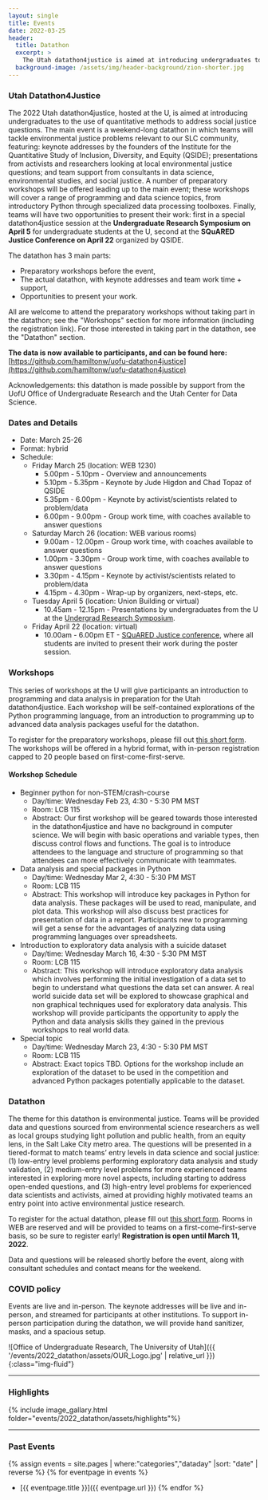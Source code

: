 ```yaml
---
layout: single
title: Events
date: 2022-03-25
header:
  title: Datathon
  excerpt: >
    The Utah datathon4justice is aimed at introducing undergraduates to the use of quantitative methods to address social issues.
  background-image: /assets/img/header-background/zion-shorter.jpg
---
```


### Utah Datathon4Justice
The 2022 Utah datathon4justice, hosted at the U, is aimed at introducing undergraduates to the use of quantitative methods to address social justice questions. The main event is a weekend-long datathon in which teams will tackle environmental justice problems relevant to our SLC community, featuring: keynote addresses by the founders of the Institute for the Quantitative Study of Inclusion, Diversity, and Equity (QSIDE); presentations from activists and researchers looking at local environmental justice questions; and team support from consultants in data science, environmental studies, and social justice. A number of preparatory workshops will be offered leading up to the main event; these workshops will cover a range of programming and data science topics, from introductory Python through specialized data processing toolboxes. Finally, teams will have two opportunities to present their work: first in a special datathon4justice session at the **Undergraduate Research Symposium on April 5** for undergraduate students at the U, second at the **SQuARED Justice Conference on April 22** organized by QSIDE.

The datathon has 3 main parts:
* Preparatory workshops before the event,
* The actual datathon, with keynote addresses and team work time + support,
* Opportunities to present your work.

All are welcome to attend the preparatory workshops without taking part in the datathon; see the "Workshops" section for more information (including the registration link). For those interested in taking part in the datathon, see the "Datathon" section.

**The data is now available to participants, and can be found here:** [https://github.com/hamiltonw/uofu-datathon4justice](https://github.com/hamiltonw/uofu-datathon4justice)

Acknowledgements: this datathon is made possible by support from the UofU Office of Undergraduate Research and the Utah Center for Data Science.

### Dates and Details
* Date: March 25-26
* Format: hybrid
* Schedule:
  * Friday March 25 (location: WEB 1230)
    * 5.00pm - 5.10pm - Overview and announcements
    * 5.10pm - 5.35pm - Keynote by Jude Higdon and Chad Topaz of QSIDE
    * 5.35pm - 6.00pm - Keynote by activist/scientists related to problem/data
    * 6.00pm - 9.00pm - Group work time, with coaches available to answer questions
  * Saturday March 26 (location: WEB various rooms)
    * 9.00am - 12.00pm - Group work time, with coaches available to answer questions
    * 1.00pm - 3.30pm - Group work time, with coaches available to answer questions
    * 3.30pm - 4.15pm - Keynote by activist/scientists related to problem/data
    * 4.15pm - 4.30pm - Wrap-up by organizers, next-steps, etc. 
  * Tuesday April 5 (location: Union Building or virtual)
    * 10.45am - 12.15pm - Presentations by undergraduates from the U at the [Undergrad Research Symposium](https://our.utah.edu/events/undergraduate-research-symposium/).
  * Friday April 22 (location: virtual)
    * 10.00am - 6.00pm ET - [SQuARED Justice conference](https://qsideinstitute.org/events/square-conference/), where all students are invited to present their work during the poster session.

### Workshops
This series of workshops at the U will give participants an introduction to programming and data analysis in preparation for the Utah datathon4justice. Each workshop will be self-contained explorations of the Python programming language, from an introduction to programming up to advanced data analysis packages useful for the datathon.

To register for the preparatory workshops, please fill out [this short form](https://forms.gle/9qg7gLZHGnitxSuX9). The workshops will be offered in a hybrid format, with in-person registration capped to 20 people based on first-come-first-serve.

#### Workshop Schedule
* Beginner python for non-STEM/crash-course
  * Day/time: Wednesday Feb 23, 4:30 - 5:30 PM MST
  * Room: LCB 115
  * Abstract: Our first workshop will be geared towards those interested in the datathon4justice and have no background in computer science. We will begin with basic operations and variable types, then discuss control flows and functions. The goal is to introduce attendees to the language and structure of programming so that attendees can more effectively communicate with teammates. 
* Data analysis and special packages in Python
  * Day/time: Wednesday Mar 2, 4:30 - 5:30 PM MST
  * Room: LCB 115
  * Abstract: This workshop will introduce key packages in Python for data analysis. These packages will be used to read, manipulate, and plot data. This workshop will also discuss best practices for presentation of data in a report. Participants new to programming will get a sense for the advantages of analyzing data using programming languages over spreadsheets.
* Introduction to exploratory data analysis with a suicide dataset
  * Day/time: Wednesday March 16, 4:30 - 5:30 PM MST
  * Room: LCB 115
  * Abstract: This workshop will introduce exploratory data analysis which involves performing the initial investigation of a data set to begin to understand what questions the data set can answer. A real world suicide data set will be explored to showcase graphical and non graphical techniques used for exploratory data analysis. This workshop will provide participants the opportunity to apply the Python and data analysis skills they gained in the previous workshops to real world data.
* Special topic
  * Day/time: Wednesday March 23, 4:30 - 5:30 PM MST
  * Room: LCB 115
  * Abstract: Exact topics TBD. Options for the workshop include an exploration of the dataset to be used in the competition and advanced Python packages potentially applicable to the dataset.
  
### Datathon
The theme for this datathon is environmental justice. Teams will be provided data and questions sourced from environmental science researchers as well as local groups studying light pollution and public health, from an equity lens, in the Salt Lake City metro area. The questions will be presented in a tiered-format to match teams’ entry levels in data science and social justice: (1) low-entry level problems performing exploratory data analysis and study validation, (2) medium-entry level problems for more experienced teams interested in exploring more novel aspects, including starting to address open-ended questions, and (3) high-entry level problems for experienced data scientists and activists, aimed at providing highly motivated teams an entry point into active environmental justice research.

To register for the actual datathon, please fill out [this short form](https://forms.gle/ZPxMbVXgKjBXuZaq6). Rooms in WEB are reserved and will be provided to teams on a first-come-first-serve basis, so be sure to register early! **Registration is open until March 11, 2022**.

Data and questions will be released shortly before the event, along with consultant schedules and contact means for the weekend.

### COVID policy

Events are live and in-person. The keynote addresses will be live and in-person, and streamed for participants at other institutions. To support in-person participation during the datathon, we will provide hand sanitizer, masks, and a spacious setup.

![Office of Undergraduate Research, The University of Utah]({{ '/events/2022_datathon/assets/OUR_Logo.jpg' | relative_url }}){:class="img-fluid"}

---

### Highlights
{% include image_gallary.html folder="events/2022_datathon/assets/highlights"%}

---

### Past Events
{% assign events = site.pages | where:"categories","dataday" |sort: "date" | reverse %}
{% for eventpage in events %}
* [{{ eventpage.title }}]({{ eventpage.url }})
{% endfor %}
